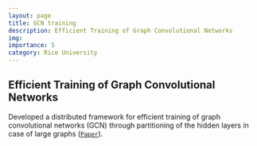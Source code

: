 ```yaml
---
layout: page
title: GCN training
description: Efficient Training of Graph Convolutional Networks
img:
importance: 5
category: Rice University
---
```


## Efficient Training of Graph Convolutional Networks <!--(/projects//fastGCN.md)-->
Developed a distributed framework for efficient training of graph convolutional networks (GCN) through partitioning of the hidden layers in case of large graphs ([`Paper`](https://arxiv.org/pdf/2102.10424)).
